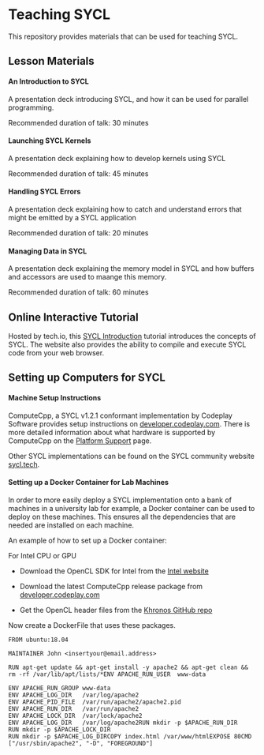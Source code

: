 # Teaching SYCL

This repository provides materials that can be used for teaching SYCL.

## Lesson Materials

#### An Introduction to SYCL

A presentation deck introducing SYCL, and how it can be used for parallel programming.

Recommended duration of talk: 30 minutes

#### Launching SYCL Kernels

A presentation deck explaining how to develop kernels using SYCL

Recommended duration of talk: 45 minutes

#### Handling SYCL Errors

A presentation deck explaining how to catch and understand errors that might be emitted by a SYCL application

Recommended duration of talk: 20 minutes

#### Managing Data in SYCL

A presentation deck explaining the memory model in SYCL and how buffers and accessors are used to maange this memory.

Recommended duration of talk: 60 minutes

## Online Interactive Tutorial

Hosted by tech.io, this [SYCL Introduction](https://tech.io/playgrounds/48226/introduction-to-sycl/introduction-to-sycl-2) tutorial introduces the concepts of SYCL. The website also provides the ability to compile and execute SYCL code from your web browser.

## Setting up Computers for SYCL

#### Machine Setup Instructions

ComputeCpp, a SYCL v1.2.1 conformant implementation by Codeplay Software provides setup instructions on [developer.codeplay.com](https://developer.codeplay.com). There is more detailed information about what hardware is supported by ComputeCpp on the [Platform Support](https://developer.codeplay.com/products/computecpp/ce/guides/platform-support) page.

Other SYCL implementations can be found on the SYCL community website [sycl.tech](https://sycl.tech).

#### Setting up a Docker Container for Lab Machines

In order to more easily deploy a SYCL implementation onto a bank of machines in a university lab for example, a Docker container can be used to deploy on these machines. This ensures all the dependencies that are needed are installed on each machine.

An example of how to set up a Docker container:

For Intel CPU or GPU
* Download the OpenCL SDK for Intel from the [Intel website](https://software.intel.com/en-us/opencl-sdk)

* Download the latest ComputeCpp release package from [developer.codeplay.com](https://developer.codeplay.com)
* Get the OpenCL header files from the [Khronos GitHub repo](https://github.com/KhronosGroup/OpenCL-Headers)

Now create a DockerFile that uses these packages.
```
FROM ubuntu:18.04

MAINTAINER John <insertyour@email.address>

RUN apt-get update && apt-get install -y apache2 && apt-get clean && rm -rf /var/lib/apt/lists/*ENV APACHE_RUN_USER  www-data

ENV APACHE_RUN_GROUP www-data
ENV APACHE_LOG_DIR   /var/log/apache2
ENV APACHE_PID_FILE  /var/run/apache2/apache2.pid
ENV APACHE_RUN_DIR   /var/run/apache2
ENV APACHE_LOCK_DIR  /var/lock/apache2
ENV APACHE_LOG_DIR   /var/log/apache2RUN mkdir -p $APACHE_RUN_DIR
RUN mkdir -p $APACHE_LOCK_DIR
RUN mkdir -p $APACHE_LOG_DIRCOPY index.html /var/www/htmlEXPOSE 80CMD ["/usr/sbin/apache2", "-D", "FOREGROUND"]
```